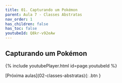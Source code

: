```yaml
---
title: 01. Capturando um Pokémon
parent: Aula 7 - Classes Abstratas
nav_order: 1
has_children: false
has_toc: false
youtubeId: Q8kr-v92eAw
---
```


## Capturando um Pokémon

{% include youtubePlayer.html id=page.youtubeId %}


<span class="fs-3 float-right">
[Próxima aulas](02-classes-abstratas){: .btn }
</span>
